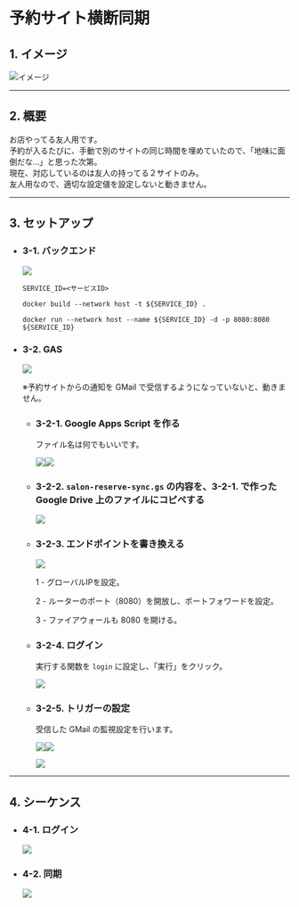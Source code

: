# 予約サイト横断同期

## 1. イメージ

![イメージ](./doc/01.image/image.png "イメージ")

---

## 2. 概要

お店やってる友人用です。  
予約が入るたびに、手動で別のサイトの同じ時間を埋めていたので、「地味に面倒だな…」と思った次第。  
現在、対応しているのは友人の持ってる２サイトのみ。  
友人用なので、適切な設定値を設定しないと動きません。  

---

## 3. セットアップ

- ### 3-1. バックエンド

  ![](./doc/03.setup/3-2.gas/raspi.png)

  ```
  SERVICE_ID=<サービスID>
  ```

  ```
  docker build --network host -t ${SERVICE_ID} .
  ```

  ```
  docker run --network host --name ${SERVICE_ID} -d -p 8080:8080 ${SERVICE_ID}
  ```

- ### 3-2. GAS

  ![](./doc/03.setup/3-2.gas/gas.png)

  ※予約サイトからの通知を GMail で受信するようになっていないと、動きません。

  - ### 3-2-1. Google Apps Script を作る

    ファイル名は何でもいいです。

    ![](./doc/03.setup/3-2.gas/01.png)![](./doc/03.setup/3-2.gas/02.png)

  - ### 3-2-2. `salon-reserve-sync.gs` の内容を、3-2-1. で作った Google Drive 上のファイルにコピペする

    ![](./doc/03.setup/3-2.gas/03.png)

  - ### 3-2-3. エンドポイントを書き換える

    ![](./doc/03.setup/3-2.gas/04.png)

    1 - グローバルIPを設定。

    2 - ルーターのポート（8080）を開放し、ポートフォワードを設定。

    3 - ファイアウォールも 8080 を開ける。

  - ### 3-2-4. ログイン

    実行する関数を `login` に設定し、「実行」をクリック。

    ![](./doc/03.setup/3-2.gas/05.png)

  - ### 3-2-5. トリガーの設定

    受信した GMail の監視設定を行います。

    ![](./doc/03.setup/3-2.gas/06.png)![](./doc/03.setup/3-2.gas/07.png)

    ![](./doc/03.setup/3-2.gas/08.png)

---

## 4. シーケンス

  - ### 4-1. ログイン

    ![](./doc/04.sequence/sequence/login.png)

  - ### 4-2. 同期

    ![](./doc/04.sequence/sequence/sync.png)

